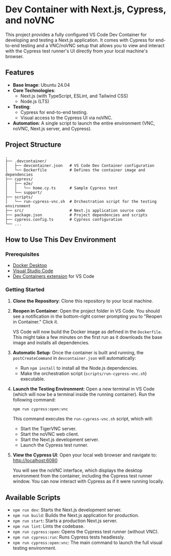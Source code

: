 # Dev Container with Next.js, Cypress, and noVNC

This project provides a fully configured VS Code Dev Container for developing and testing a Next.js application. It comes with Cypress for end-to-end testing and a VNC/noVNC setup that allows you to view and interact with the Cypress test runner's UI directly from your local machine's browser.

## Features

-   **Base Image**: Ubuntu 24.04
-   **Core Technologies**:
    -   Next.js (with TypeScript, ESLint, and Tailwind CSS)
    -   Node.js (LTS)
-   **Testing**:
    -   Cypress for end-to-end testing.
    -   Visual access to the Cypress UI via noVNC.
-   **Automation**: A single script to launch the entire environment (VNC, noVNC, Next.js server, and Cypress).

## Project Structure

```
.
├── .devcontainer/
│   ├── devcontainer.json   # VS Code Dev Container configuration
│   └── Dockerfile          # Defines the container image and dependencies
├── cypress/
│   ├── e2e/
│   │   └── home.cy.ts      # Sample Cypress test
│   └── support/
├── scripts/
│   └── run-cypress-vnc.sh  # Orchestration script for the testing environment
├── src/                    # Next.js application source code
├── package.json            # Project dependencies and scripts
├── cypress.config.ts       # Cypress configuration
└── ...
```

## How to Use This Dev Environment

### Prerequisites

-   [Docker Desktop](https://www.docker.com/products/docker-desktop/)
-   [Visual Studio Code](https://code.visualstudio.com/)
-   [Dev Containers extension](https://marketplace.visualstudio.com/items?itemName=ms-vscode-remote.remote-containers) for VS Code

### Getting Started

1.  **Clone the Repository**:
    Clone this repository to your local machine.

2.  **Reopen in Container**:
    Open the project folder in VS Code. You should see a notification in the bottom-right corner prompting you to "Reopen in Container." Click it.

    VS Code will now build the Docker image as defined in the `Dockerfile`. This might take a few minutes on the first run as it downloads the base image and installs all dependencies.

3.  **Automatic Setup**:
    Once the container is built and running, the `postCreateCommand` in `devcontainer.json` will automatically:
    -   Run `npm install` to install all the Node.js dependencies.
    -   Make the orchestration script (`scripts/run-cypress-vnc.sh`) executable.

4.  **Launch the Testing Environment**:
    Open a new terminal in VS Code (which will now be a terminal inside the running container). Run the following command:

    ```bash
    npm run cypress:open:vnc
    ```

    This command executes the `run-cypress-vnc.sh` script, which will:
    -   Start the TigerVNC server.
    -   Start the noVNC web client.
    -   Start the Next.js development server.
    -   Launch the Cypress test runner.

5.  **View the Cypress UI**:
    Open your local web browser and navigate to:
    [http://localhost:6080](http://localhost:6080)

    You will see the noVNC interface, which displays the desktop environment from the container, including the Cypress test runner window. You can now interact with Cypress as if it were running locally.

## Available Scripts

-   `npm run dev`: Starts the Next.js development server.
-   `npm run build`: Builds the Next.js application for production.
-   `npm run start`: Starts a production Next.js server.
-   `npm run lint`: Lints the codebase.
-   `npm run cypress:open`: Opens the Cypress test runner (without VNC).
-   `npm run cypress:run`: Runs Cypress tests headlessly.
-   `npm run cypress:open:vnc`: The main command to launch the full visual testing environment.
